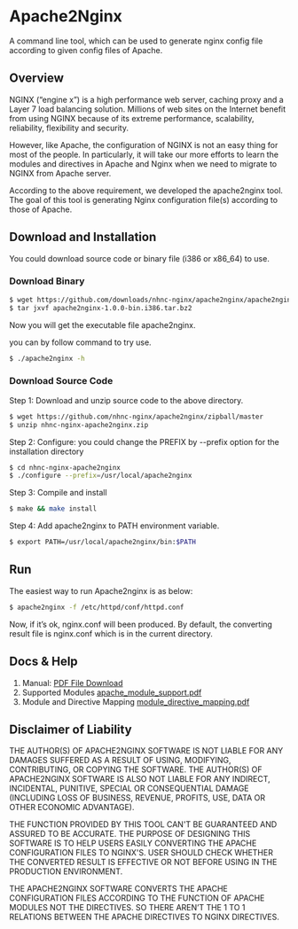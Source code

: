 # Apache2Nginx

A command line tool, which can be used to generate nginx config file according to given config files of Apache.

## Overview

NGINX (“engine x”) is a high performance web server, caching proxy and a Layer 7 load balancing solution. Millions of web sites on the Internet benefit from using NGINX because of its extreme performance, scalability, reliability, flexibility and security. 

However, like Apache, the configuration of NGINX is not an easy thing for most of the people. In particularly, it will take our more efforts to learn the modules and directives in Apache and Nginx when we need to migrate to NGINX from Apache server.

According to the above requirement, we developed the apache2nginx tool. The goal of this tool is generating Nginx configuration file(s) according to those of Apache. 

## Download and Installation 

You could download source code or binary file (i386 or x86_64) to use.

### Download Binary 

```bash
$ wget https://github.com/downloads/nhnc-nginx/apache2nginx/apache2nginx-1.0.0-bin.i386.tar.bz2
$ tar jxvf apache2nginx-1.0.0-bin.i386.tar.bz2
```
Now you will get the executable file apache2nginx.

you can by follow command to try use.

```bash
$ ./apache2nginx -h
```

### Download Source Code

Step 1: Download and unzip source code to the above directory.

```bash
$ wget https://github.com/nhnc-nginx/apache2nginx/zipball/master
$ unzip nhnc-nginx-apache2nginx.zip
```

Step 2: Configure: you could change the PREFIX by --prefix option for the installation directory

```bash
$ cd nhnc-nginx-apache2nginx
$ ./configure --prefix=/usr/local/apache2nginx
```

Step 3: Compile and install

```bash
$ make && make install
```

Step 4: Add apache2nginx to PATH environment variable.
```bash
$ export PATH=/usr/local/apache2nginx/bin:$PATH
```

## Run

The easiest way to run Apache2nginx is as below:

```bash
$ apache2nginx -f /etc/httpd/conf/httpd.conf
```

Now, if it’s ok, nginx.conf will been produced.
By default, the converting result file is nginx.conf which is in the current directory.

## Docs & Help
1. Manual: [PDF File Download](https://github.com/downloads/nhnc-nginx/apache2nginx/apache2nginx_manual.pdf)
2. Supported Modules [apache_module_support.pdf](https://github.com/downloads/nhnc-nginx/apache2nginx/apache_module_support.pdf)
3. Module and Directive Mapping [module_directive_mapping.pdf](http://cloud.github.com/downloads/nhnc-nginx/apache2nginx/module_directive_mapping.pdf)

## Disclaimer of Liability
THE AUTHOR(S) OF APACHE2NGINX SOFTWARE IS NOT LIABLE FOR ANY DAMAGES SUFFERED AS A RESULT OF USING, MODIFYING, CONTRIBUTING, OR COPYING THE SOFTWARE. THE AUTHOR(S) OF APACHE2NGINX SOFTWARE IS ALSO NOT LIABLE FOR ANY INDIRECT, INCIDENTAL, PUNITIVE, SPECIAL OR CONSEQUENTIAL DAMAGE (INCLUDING LOSS OF BUSINESS, REVENUE, PROFITS, USE, DATA OR OTHER ECONOMIC ADVANTAGE).

THE FUNCTION PROVIDED BY THIS TOOL CAN'T BE GUARANTEED AND ASSURED TO BE ACCURATE. THE PURPOSE OF DESIGNING THIS SOFTWARE IS TO HELP USERS EASILY CONVERTING THE APACHE CONFIGURATION FILES TO NGINX'S. USER SHOULD CHECK WHETHER THE CONVERTED RESULT IS EFFECTIVE OR NOT BEFORE USING IN THE PRODUCTION ENVIRONMENT.

THE APACHE2NGINX SOFTWARE CONVERTS THE APACHE CONFIGURATION FILES ACCORDING TO THE FUNCTION OF APACHE MODULES NOT THE DIRECTIVES. SO THERE AREN’T THE 1 TO 1 RELATIONS BETWEEN THE APACHE DIRECTIVES TO NGINX DIRECTIVES.




